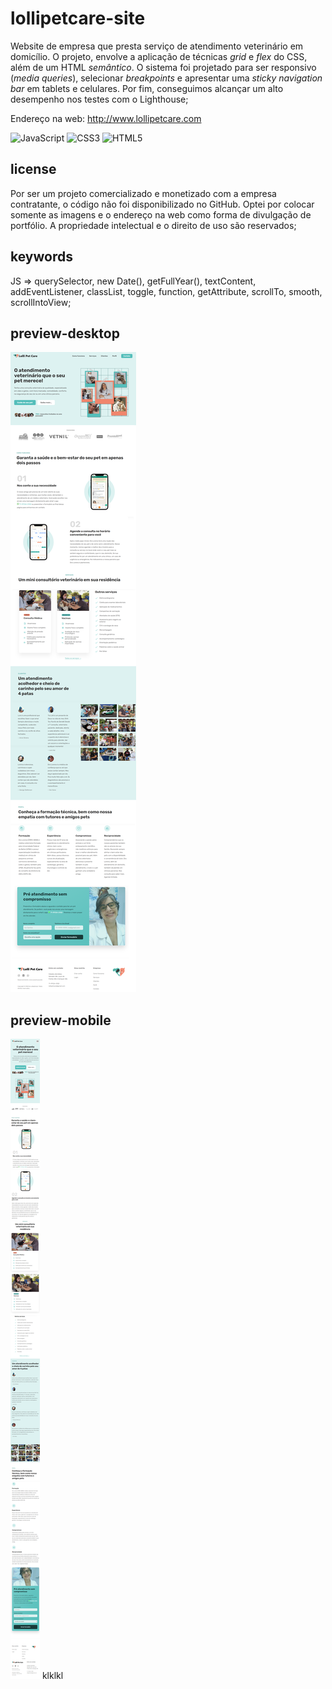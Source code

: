 # lollipetcare-site

Website de empresa que presta serviço de atendimento veterinário em domicílio. O projeto, envolve a aplicação de técnicas *grid* e *flex* do CSS, além de um HTML *semântico*. O sistema foi projetado para ser responsivo (*media queries*), selecionar *breakpoints* e apresentar uma *sticky navigation bar* em tablets e celulares. Por fim, conseguimos alcançar um alto desempenho nos testes com o Lighthouse;

Endereço na web: http://www.lollipetcare.com

![JavaScript](https://img.shields.io/badge/javascript-%23323330.svg?style=for-the-badge&logo=javascript&logoColor=%23F7DF1E) ![CSS3](https://img.shields.io/badge/css3-%231572B6.svg?style=for-the-badge&logo=css3&logoColor=white) ![HTML5](https://img.shields.io/badge/html5-%23E34F26.svg?style=for-the-badge&logo=html5&logoColor=white)

## license

Por ser um projeto comercializado e monetizado com a empresa contratante, o código não foi disponibilizado no GitHub. Optei por colocar somente as imagens e o endereço na web como forma de divulgação de portfólio. A propriedade intelectual e o direito de uso são reservados;

## keywords

JS => querySelector, new Date(), getFullYear(), textContent, addEventListener, classList, toggle, function, getAttribute, scrollTo, smooth, scrollIntoView;

## preview-desktop

![preview](https://github.com/scaramuzza/lollipetcare-site/blob/main/lollipetcare-site-desktop.png)

## preview-mobile

![preview](https://github.com/scaramuzza/lollipetcare-site/blob/main/lollipetcare-site-mobile.png)
klklkl
